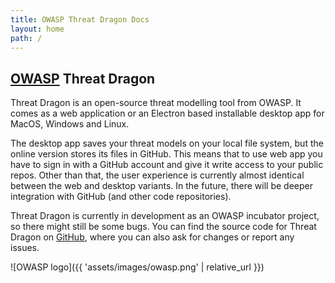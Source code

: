 ```yaml
---
title: OWASP Threat Dragon Docs
layout: home
path: /
---
```

## [OWASP](https://www.owasp.org) Threat Dragon
Threat Dragon is an open-source threat modelling tool from OWASP.
It comes as a web application or an Electron based installable desktop app for MacOS, Windows and Linux.

The desktop app saves your threat models on your local file system, but the online version stores its files in GitHub.
This means that to use web app you have to sign in with a GitHub account and give it write access to your public repos.
Other than that, the user experience is currently almost identical between the web and desktop variants.
In the future, there will be deeper integration with GitHub (and other code repositories).

Threat Dragon is currently in development as an OWASP incubator project, so there might still be some bugs.
You can find the source code for Threat Dragon on [GitHub](https://github.com/OWASP/threat-dragon),
where you can also ask for changes or report any issues.

![OWASP logo]({{ 'assets/images/owasp.png' | relative_url }})